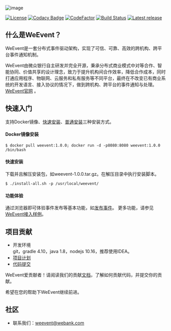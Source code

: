 ![image](https://github.com/WeBankFinTech/WeEvent-docs/blob/master/docs/image/weevent-logo.png)

[![License](https://img.shields.io/badge/License-Apache%202.0-green.svg)](https://opensource.org/licenses/Apache-2.0)
[![Codacy Badge](https://api.codacy.com/project/badge/Grade/b7cd883f89d740ca9fe71db35b701018)](https://app.codacy.com/app/cristicmf/WeEvent?utm_source=github.com&utm_medium=referral&utm_content=WeBankFinTech/WeEvent&utm_campaign=Badge_Grade_Settings)
[![CodeFactor](https://www.codefactor.io/repository/github/webankfintech/weevent/badge)](https://www.codefactor.io/repository/github/webankfintech/weevent)
[![Build Status](https://travis-ci.com/WeBankFinTech/WeEvent.svg?branch=master)](https://travis-ci.com/WeBankFinTech/WeEvent)
[![Latest release](https://img.shields.io/github/release/WeBankFinTech/WeEvent.svg)](https://github.com/WeBankFinTech/WeEvent/releases/latest)


## 什么是WeEvent？
WeEvent是一套分布式事件驱动架构，实现了可信、可靠、高效的跨机构、跨平台事件通知机制。

WeEvent由微众银行自主研发并完全开源，秉承分布式商业模式中对等合作、智能协同、价值共享的设计理念，致力于提升机构间合作效率，降低合作成本，同时打通应用程序、物联网、云服务和私有服务等不同平台，最终在不改变已有商业系统的开发语言、接入协议的情况下，做到跨机构、跨平台的事件通知与处理。  
[WeEvent官网](http://fintech.webank.com/weevent) 。

## 快速入门
支持Docker镜像、[快速安装](https://weeventdoc.readthedocs.io/zh_CN/latest/install/quickinstall.html)、[普通安装](https://weeventdoc.readthedocs.io/zh_CN/latest/install/module/index.html)三种安装方式。
#### Docker镜像安装
```
$ docker pull weevent:1.0.0; docker run -d -p8080:8080 weevent:1.0.0 /bin/bash
```

#### 快速安装
下载并且解压安装包，如weevent-1.0.0.tar.gz。在解压目录中执行安装脚本。
```
$ ./install-all.sh -p /usr/local/weevent/
```

#### 功能体验
通过浏览器即可体验事件发布等基本功能，如[发布事件](http://localhost:8080/weevent/rest/publish?topic=test&content=helloevent)。
更多功能，请参见[WeEvent接入样例](https://github.com/WeBankFinTech/WeEvent/tree/master/weevent-broker/src/test/java/com/webank/weevent/sample)。

## 项目贡献
- 开发环境  
git，gradle 4.10，java 1.8，nodejs 10.16，推荐使用IDEA。
- [项目计划](https://github.com/WeBankFinTech/WeEvent/wiki/Project-RoadMap)  
- [代码提交](https://github.com/WeBankFinTech/WeEvent/wiki/Project-WorkFlow)  

WeEvent爱贡献者！请阅读我们的贡献[文档](https://github.com/WeBankFinTech/WeEvent/blob/master/CONTRIBUTING.md)，了解如何贡献代码，并提交你的贡献。

希望在您的帮助下WeEvent继续前进。

## 社区
- 联系我们：weevent@webank.com
